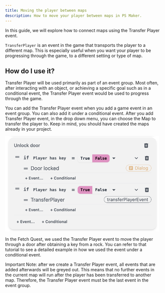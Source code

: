 ```yaml
---
title: Moving the player between maps
description: How to move your player between maps in PS Maker.
---
```


In this guide, we will explore how to connect maps using the Transfer Player event.

`TransferPlayer` is an event in the game that transports the player to a different map. This is especially useful when you want your player to be progressing through the game, to a different setting or type of map.

## How do I use it?

Transfer Player will be used primarily as part of an event group. Most often, after interacting with an object, or achieving a specific goal such as in a conditional event, the Transfer Player event would be used to progress through the game.

You can add the Transfer Player event when you add a game event in an event group. You can also add it under a conditional event. After you add Transfer Player event, in the drop down menu, you can choose the Map to transfer the player to. Keep in mind, you should have created the maps already in your project.

<div style="max-width: 500px">

![img](../../../assets/images/unlock-door-event.png "The event group for unlocking door.")

</div>

In the Fetch Quest, we used the Transfer Player event to move the player through a door after obtaining a key from a rock. You can refer to that tutorial to see a detailed example in how we used the event under a conditional event.

Important Note: after we create a Transfer Player event, all events that are added afterwards will be greyed out. This means that no further events in the current map will run after the player has been transferred to another map. Therefore, the Transfer Player event must be the last event in the event group.
